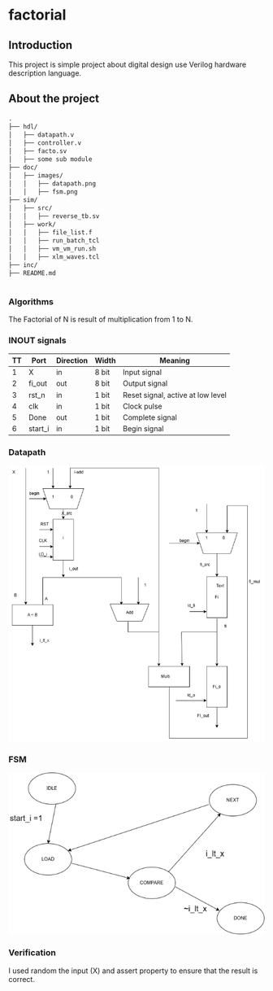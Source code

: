 # factorial

## Introduction

This project is simple project about digital design use Verilog hardware description language.

## About the project

```
.
├── hdl/
│   ├── datapath.v
│   ├── controller.v
│   ├── facto.sv
│   ├── some sub module
├── doc/
│   ├── images/
│   │   ├── datapath.png
│   │   ├── fsm.png
├── sim/
│   ├── src/
│   │   ├── reverse_tb.sv
│   ├── work/
│   │   ├── file_list.f
│   │   ├── run_batch_tcl
│   │   ├── vm_vm_run.sh
│   │   ├── xlm_waves.tcl
├── inc/
├── README.md


```

### Algorithms

The Factorial of N is result of multiplication from 1 to N.

### INOUT signals

| TT  | Port    | Direction | Width | Meaning                           |
| --- | ------- | --------- | ----- | --------------------------------- |
| 1   | X       | in        | 8 bit | Input signal                      |
| 2   | fi_out  | out       | 8 bit | Output signal                     |
| 3   | rst_n   | in        | 1 bit | Reset signal, active at low level |
| 4   | clk     | in        | 1 bit | Clock pulse                       |
| 5   | Done    | out       | 1 bit | Complete signal                   |
| 6   | start_i | in        | 1 bit | Begin signal                      |

### Datapath

![](doc/images/datapath.png)

### FSM

![](doc/images/fsm.png)

### Verification

I used random the input (X) and assert property to ensure that the result is correct.
